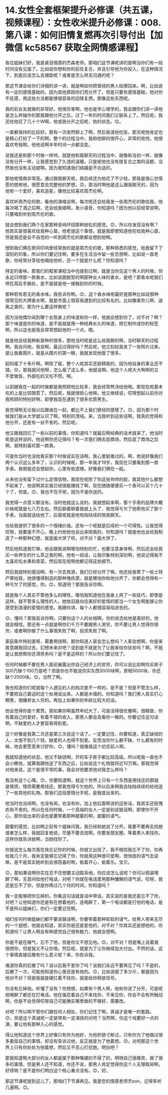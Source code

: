 # 14.女性全套框架提升必修课（共五课，视频课程）：女性收米提升必修课：008.第八课：如何旧情复燃再次引导付出【加微信 kc58567 获取全网情感课程】

各位姐妹们好，我是紧目情感的杰森老师。那咱们这节课呢讲的是啊当你们有一段时间没有见面了。比如说你想和你的前任复合，并且引导他为你投入，在这种情况下，到底应该怎么去铺垫呢？或者是怎么样去沟通的呢？

那这节课会给你们详细的讲一讲，就是啊如何把曾经的男人给撩回来。啊，比如说有一定的感情基础的，因为其他原因你们而分开了。但是只要有感情基础，他对你不反感，用这些方法都能够很容易的旧情复燃。那像这些东西呢。

我的前女友就做的非常好。他很厉害啊，他也是学心理学的，我会跟你们讲一讲他是怎么样操作的那我跟他分开之后，过了一年的时间我们又联系上了。然后呢，我还给他花了几十个W啊，他或我分开之后呢，他的状态。😊。

一直都保持的比较好。那有一次突然聊上了啊，然后我请他吃饭，那天呢他肯定也是精心打扮了一下的啊。整个的过程当中，我和他聊的很开心，非常的愉悦，他很喜欢夸我啊，他他说啊半年时间一点都没变。

说我还是和那个时候一样帅。就是他和我聊天的过程当中，就像和当初一样，就像没有分开一样，让我感觉到了久违的温暖。只是呢他也没有提复合之类的话题，当然我也没有主动提啊。因为我知道我们结婚是不合适的。

那他呢情商非常高。通过跟我聊天呢，我后续还为他花了不少钱，那我是很心甘情愿的想疼他，很愿意去完整他的梦想。😊，那当时啊他是这么跟我聊天的，因为他有一个爱好，喜欢追星，像他比较喜欢周杰伦啊。

喜欢听周杰伦的歌，看他的演唱会啊，每次呢还会给我发一些周杰伦的歌给我，他每次喝了酒之后啊，还会给我唱啊，发小语音，你知道吗？因为他以前经常说啊，只要唱到听到周杰伦的歌。

就会想到我们两个在家那种音响环绕那种放松的感觉。😊，所以你发现没有啊？他其实是很喜欢给我种心苗，他老提这个事情，就是我即使知道他在给我种心苗，但是我还是会不自觉的一听到周杰伦的歌都会想到他啊。

想到我们俩在房间印响里经常放的就是周杰伦的歌，那种熟悉的感觉，给我留下了深刻的印象，所以你们要记住啊，要多在生活当中留一些念想啊，比如说一首老歌，你经常分享给他唱给他听，还一个就是什么呢？你知道吗？

特定的香味，那我们的框架课程当中也提到过啊，就是当你见这个男人的时候，你永远只喷那一款香水，比如说甜腻型的啊那种女人味的香水，是吧？那香水呢我们喷在耳后手腕处，是不是就是他一接触到你的时候。

那种若有若无的香水味。我告诉你啊。😊，这个香水味呢最好是那种比如说那种很常见的大牌香水啊，就是市面上很容易遇到的比较有名的。比如像香奈儿啊、迪奥之类的，那为什么要这样做呢？

因为当他偶尔闻到哪个女孩身上的味道和你一样，他就会想到你了，对不对？啊？那个味道是你的味道，是不是就是用一种经典长久的味道，把它制作成你的标签啊，所以这也是我会常常想起他的一个点，嗯。

就是他会给我种新苗种的很多，那他当时呢是这么给我聊的啊，当时聊天的过程啊，我会问他，我说啊，最近过得好吗？然后呢，他立刻给我发了一张照片过来，是让我看图片，就是从图片的第一眼，我就发现他瘦了很多。

起码瘦了十多斤啊。啊除了瘦，整个人呢其实还挺精致的，因为他自身的事业还不错。😊，那我就问他呀，怎么瘦了这么多，他就说啊，他这个人呢大大咧咧的又不爱做饭，外面吃的又吃不惯。啊。

以前跟我在一起的时候都是我照顾他比较多，我会经常熬汤给他喝。那现在呢基本吃的上是比较随意了。然后呢，我就很担心他嘛。他又继续说，哎呀想起以前你对我照顾的特别好啊，即使我现在遇到了很多优质男生。

我觉得啊无论我以后跟谁在一起，都比不上我们曾经的感情了。😊，因为那个时候我们是从大学就认识了啊，特别的清纯。来，当我听到这些话啊，我真的觉得和他分开，还是有一丝不舍的。然后呢。

他又跟我回忆了一些以前的事情，你知道吗？就最后啊经典的话术就来了，他当时呢是这样说的，他说啊你还记得吗？有一次我们俩去逛商场，然后逛了商场之后啊，我特别喜欢那一款表。

可是你当时也没给我买那个时候说实在话啊，我心里挺难过的。啊，他说好像我们两个认识这么多年了，认识的时候呢，那一年我才19岁，我现在只要看到那一款手表，我倒是还会想起你，心里有些遗憾，好像我们俩在一起。

从来也没有留下过什么定情信物，我现在呢除了你这张帅帅的脸，我其他什么都想不起来了，他说啊其实我已经很能赚钱了啊，现在随随便便买一个表可以买个几十个了，但是。😊，我也不在乎呢，因为不是你送的。

我觉得一点意义都没有。当时他就这么说的。我就想起来啊，那个手表的品牌大概价格呢就是七八万左右。然后聊着聊着我就上头了，我觉得亏欠了他帮他买了那个手表，当面就送给他了。后面呢就是他有陆陆续的陪我聊天。

也给我提供了很多的一个情绪价值。还有一个呢就是后续的一个可得性。让我觉得哎呀，我要是不开心，晚上约他他也会出来陪我的，你知道吗？就是他也会给我制造了一种那种幻想，就是画大饼了呗，对不对？画大饼了。

然后他知道我忙嘛，他会跟我说啊哪怕特别的忙，也要注意身体啊，然后还会给我买一些养生的什么茶之类的啊，他有一段话，让我印象特别深刻啊，他说记得我不太喜欢吃水果和青菜，然后现在呢啊他都记得这些细节。

然后我就特别感动啊，有一次去旅游，我们已经分开了嘛。他还给我寄了一些土特产寄给我，他很懂得制造的那种愧疚感，就是哪怕你和他分开了，你都会觉得有一种亏欠了的感觉，你。😊，知道吧？那我告诉你啊。

就是每个人其实不管他多么的理性，哪怕我知道他在我身上用了一些技巧，即使是这样，就不管多么理性的人，她依旧是向往美好的爱情的那当一个女生啊能够让你感受到浪漫的爱情的感觉。我跟你讲，每个人都很容易陷进去的。

😊，懂吗？那我告诉你啊，只要你这个人的长相啊，你的状态给他是美好的，他就会相信。那还有一点就是啊你们千万不要跟男人哭穷，你不要让男人觉得你很穷，或者啊你做了什么事情失败了啊，投资失败了啊。

家庭条件特别差呀，需要用钱啊，那你知道人家会怎么想吗？人家会想啊，你是来故意跟我回过去，幻想未来对吧？说到底不就是为了让我来给你扶贫吗？啊，不就是让我想帮你还清债务吗？是不是这样的？所以你们要记住了。

任何时候都不要在男人面前展露出你自己经济上的贫穷，你可以说比如啊你买房子300万缺个100万是吧？但是你也不能说你买东西3000块啊，房租5000块，你还缺个2000块。😊，当然了啊。

我也知道你们呢就每个人遇见的人的档次是不一样的，是不是？但是不管怎么样，不要把自己窘迫的这个处境说出来。人都是木墙的。你知道吗？我们男人其实打心眼里，很嫌弃女人穷的。再加上如果你的年龄比较大的话。

他会觉得你是个累赘。那如果你啊虽然年纪大了，可是活得很优雅啊，很精致，你有着自己的爱好，有着不错的收入，那男人都会高看你一眼的。你要记住这句话啊，不缺爱的人才更容易得到爱。

这个好像是我第二次还是第三次说这个话了。一定要记住，你要知道，真正缺钱的人，太借不到几个钱，缺爱的人也得不到爱。反而当你什么都不缺，什么都有的时候，他会更愿意来讨好你。😊，懂吗？就像我这个初恋前人啊。

我就知道他的状态，他又不缺钱啊，开的车子房子都比较高级。所以呢我一直也不会小瞧他，就算我跟他送了东西之后，比如说这个礼物就将近10万嘛。那我觉得对他来说，这个是很平常的事，我会对他要求他对我怎么样吗？

我没有这个心理。😊，你要知道啊，就这个世界上只有一个东西是用钱还的那就是情债，情债需要用钱还。那我觉得亏欠他的。所以后来啊我会陆陆续续的给他送了一些其他的礼物。那我们这段感情分手呢，是我提出来的。

他当时也没闹啊，也没有闹，也没有吵。加上他后面啊说的这些话，我其实还挺愧疚和不舍的。所以在任何时候，一个高端的女人一定是别说狠话啊，即使你不开心，那你说出来的话也是要带着那种甜蜜的啊，甜蜜的语气。

甜蜜的感觉，比如啊之前有个姐妹问我，我已经和她说了分开。我要不要再去找她或者怎么样，我就回复她说，尽量不要去找啊。你要发朋友圈，等着男人来找你，这样你就告诉她啊，当她找你了。

你就说怎么每次我在快忘记你的时候，你就又出现了，我不相信我忘不了你，你再给我几个月，我肯定能够忘记得了你，你就用这种很可爱啊，很俏皮的语气去说嘛，是不是其实她听到会很窃喜的啊，偷着开心，偷着乐。宝贝。

😊，那如果说啊你实在忍不住想要主动联系他，你应该怎么说呢？你可以假装喝醉了啊，无意间给他打电话，对吧？你就在电话里用那种慵懒的语气说，哎呀，我还是忘不了你，但是你再过几个月的时间，你知道吗？

我一定能够把你忘掉的，你看这句话就是话中带话，其实说的是我还是忘不了你，对吧？让他知道你还是有在想着他的，连喝醉了，第一个电话都是打他的电话，是不是所以姐妹们，你们一定要记住啊。

咱们任何时候姐妹们都不要说狠话啊，你要带着那种软软的语气，给男人带来无尽的一个遐想，他就会知道，其实你是还是爱他的，对不对？你其实还是想他的，你知道吗？让男人啊会有种感觉自己很有魅力，他就会想啊。

你是不是在赌气，忘不了他，但是你又不想见他。😊，对不对？但是嘴上说着我很想你，但是我又不让你借。然后呢，就是为了让你继续加大付出。不然的话，这个事情直接后撤有什么意义呢？来，你告诉我。

难道你真的后撤了吗？说以后我不爱你了吗？说我们永远不要再见了吗？不是的，后撤了一次，可能他知道你心里还是有他的。😊，比如说瘦了多少斤，都是因为他对不对？但是我就是硬扛着不找你，就是给你释放信号。

你没有忘掉他。听懂了没有？你想想，如果有个男人啊，他和你说了分开，可是呢他喝醉了都还在打电话，他在强忍着自己不来找你，不来见你，你会不会有所触动啊，你是不会觉得哎呀自己可能确实哪里做的不够好，需要改。

对吧？所以啊不管你们跟任何人相处，你们记住了啊，真诚才是唯一的套路。😊，但是这个真诚呢一定是带有一定演技的对吧？当然啊，你这个戏要好一点的演，要让他有那种入心的感觉。

得让他知道这个世界上好像只有你为他好，为他肝肠寸断过，只有你为了他做过很多委屈自己的事情，却没有告诉过他，反正就是为了他着想。😊，对吧那这个世界上只有你处处为他着想，然后又不忍心打扰她，明白吧？

那我知道啊大部分的女人都是属于那种嘴硬的不得了的，明明自己很痛苦，做了很多的事情，但是男人还不知道，你还不说，那男人肯定觉得你这个人无理取闹啊，好烦呐？是不是你们明白这个核心重点没有。😊，好。

那这节课呢就到这儿了。那咱们下节课再见。我是您的情感老师杰son，记得多听几遍啊。😊。